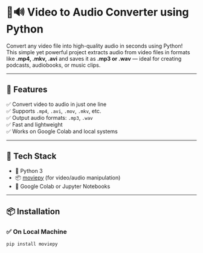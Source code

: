 # 🎥🔊 Video to Audio Converter using Python

Convert any video file into high-quality audio in seconds using Python!  
This simple yet powerful project extracts audio from video files in formats like **.mp4, .mkv, .avi** and saves it as **.mp3 or .wav** — ideal for creating podcasts, audiobooks, or music clips.

---

## 🚀 Features

✅ Convert video to audio in just one line  
✅ Supports `.mp4`, `.avi`, `.mov`, `.mkv`, etc.  
✅ Output audio formats: `.mp3`, `.wav`  
✅ Fast and lightweight  
✅ Works on Google Colab and local systems

---

## 🧰 Tech Stack

- 🐍 Python 3  
- 📦 [moviepy](https://zulko.github.io/moviepy/) (for video/audio manipulation)  
- 📁 Google Colab or Jupyter Notebooks

---

## 📦 Installation

### ✅ On Local Machine

```bash
pip install moviepy

